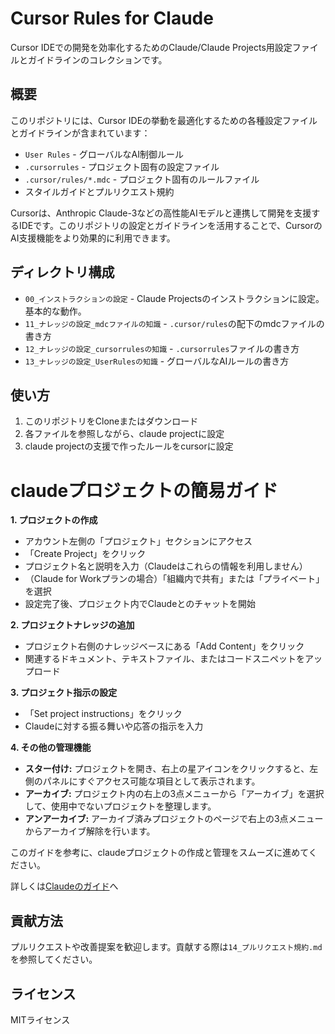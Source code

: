 # Cursor Rules for Claude

Cursor IDEでの開発を効率化するためのClaude/Claude Projects用設定ファイルとガイドラインのコレクションです。

## 概要

このリポジトリには、Cursor IDEの挙動を最適化するための各種設定ファイルとガイドラインが含まれています：

- `User Rules` - グローバルなAI制御ルール
- `.cursorrules` - プロジェクト固有の設定ファイル
- `.cursor/rules/*.mdc` - プロジェクト固有のルールファイル
- スタイルガイドとプルリクエスト規約

Cursorは、Anthropic Claude-3などの高性能AIモデルと連携して開発を支援するIDEです。このリポジトリの設定とガイドラインを活用することで、CursorのAI支援機能をより効果的に利用できます。

## ディレクトリ構成

- `00_インストラクションの設定` - Claude Projectsのインストラクションに設定。基本的な動作。
- `11_ナレッジの設定_mdcファイルの知識` - `.cursor/rules`の配下のmdcファイルの書き方
- `12_ナレッジの設定_cursorrulesの知識` - `.cursorrules`ファイルの書き方
- `13_ナレッジの設定_UserRulesの知識` - グローバルなAIルールの書き方

## 使い方

1. このリポジトリをCloneまたはダウンロード
2. 各ファイルを参照しながら、claude projectに設定
3. claude projectの支援で作ったルールをcursorに設定

# claudeプロジェクトの簡易ガイド

**1. プロジェクトの作成**  
- アカウント左側の「プロジェクト」セクションにアクセス  
- 「Create Project」をクリック  
- プロジェクト名と説明を入力（Claudeはこれらの情報を利用しません）  
- （Claude for Workプランの場合）「組織内で共有」または「プライベート」を選択  
- 設定完了後、プロジェクト内でClaudeとのチャットを開始

**2. プロジェクトナレッジの追加**  
- プロジェクト右側のナレッジベースにある「Add Content」をクリック  
- 関連するドキュメント、テキストファイル、またはコードスニペットをアップロード

**3. プロジェクト指示の設定**  
- 「Set project instructions」をクリック  
- Claudeに対する振る舞いや応答の指示を入力

**4. その他の管理機能**  
- **スター付け:** プロジェクトを開き、右上の星アイコンをクリックすると、左側のパネルにすぐアクセス可能な項目として表示されます。  
- **アーカイブ:** プロジェクト内の右上の3点メニューから「アーカイブ」を選択して、使用中でないプロジェクトを整理します。  
- **アンアーカイブ:** アーカイブ済みプロジェクトのページで右上の3点メニューからアーカイブ解除を行います。

このガイドを参考に、claudeプロジェクトの作成と管理をスムーズに進めてください。

詳しくは[Claudeのガイド](https://support.anthropic.com/ja/articles/9519177-%E3%83%97%E3%83%AD%E3%82%B8%E3%82%A7%E3%82%AF%E3%83%88%E3%81%AE%E4%BD%9C%E6%88%90%E3%81%A8%E7%AE%A1%E7%90%86%E6%B3%95%E3%81%AF)へ

## 貢献方法

プルリクエストや改善提案を歓迎します。貢献する際は`14_プルリクエスト規約.md`を参照してください。

## ライセンス

MITライセンス 